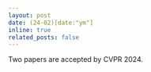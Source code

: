 ```yaml
---
layout: post
date: (24-02)[date:"ym"]
inline: true
related_posts: false
---
```


Two papers are accepted by CVPR 2024.
